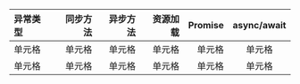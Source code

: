 | 异常类型 | 同步方法 | 异步方法 | 资源加载 | Promise | async/await |
| :-----| ----: | ----: |-----:| ----: | :----: |
| 单元格 | 单元格 | 单元格 | 单元格 | 单元格 | 单元格 |
| 单元格 | 单元格 | 单元格 | 单元格 | 单元格 | 单元格 |

